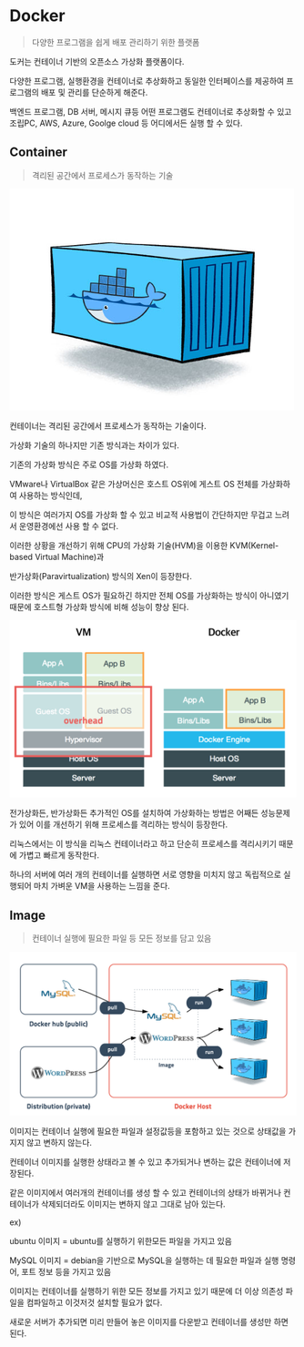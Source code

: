 # Docker

> 다양한 프로그램을 쉽게 배포 관리하기 위한 플랫폼



도커는 컨테이너 기반의 오픈소스 가상화 플랫폼이다.

다양한 프로그램, 실행환경을 컨테이너로 추상화하고 동일한 인터페이스를 제공하여 프로그램의 배포 및 관리를 단순하게 해준다.

백엔드 프로그램, DB 서버, 메시지 큐등 어떤 프로그램도 컨테이너로 추상화할 수 있고 조립PC, AWS, Azure, Goolge cloud 등 어디에서든 실행 할 수 있다.



## Container

> 격리된 공간에서 프로세스가 동작하는 기술

![docker container](md-images/docker-container.png)

컨테이너는 격리된 공간에서 프로세스가 동작하는 기술이다.

가상화 기술의 하나지만 기존 방식과는 차이가 있다.



기존의 가상화 방식은 주로 OS를 가상화 하였다.

VMware나 VirtualBox 같은 가상머신은 호스트 OS위에 게스트 OS 전체를 가상화하여 사용하는 방식인데,

이 방식은 여러가지 OS를 가상화 할 수 있고 비교적 사용법이 간단하지만 무겁고 느려서 운영환경에선 사용 할 수 없다.



이러한 상황을 개선하기 위해 CPU의 가상화 기술(HVM)을 이용한 KVM(Kernel-based Virtual Machine)과

반가상화(Paravirtualization) 방식의 Xen이 등장한다.

이러한 방식은 게스트 OS가 필요하긴 하지만 전체 OS를 가상화하는 방식이 아니였기 때문에 호스트형 가상화 방식에 비해 성능이 향상 된다.

![가상머신과 도커](md-images/vm-vs-docker.png)



전가상화든, 반가상화든 추가적인 OS를 설치하여 가상화하는 방법은 어째든 성능문제가 있어 이를 개선하기 위해 프로세스를 격리하는 방식이 등장한다.



리눅스에서는 이 방식을 리눅스 컨테이너라고 하고 단순히 프로세스를 격리시키기 때문에 가볍고 빠르게 동작한다.

하나의 서버에 여러 개의 컨테이너를 실행하면 서로 영향을 미치지 않고 독립적으로 실행되어 마치 가벼운 VM을 사용하는 느낌을 준다.



## Image

> 컨테이너 실행에 필요한 파일 등 모든 정보를 담고 있음

![Docker image](md-images/docker-image.png)



이미지는 컨테이너 실행에 필요한 파일과 설정값등을 포함하고 있는 것으로 상태값을 가지지 않고 변하지 않는다.

컨테이너 이미지를 실행한 상태라고 볼 수 있고 추가되거나 변하는 값은 컨테이너에 저장된다.

같은 이미지에서 여러개의 컨테이너를 생성 할 수 있고 컨테이너의 상태가 바뀌거나 컨테이너가 삭제되더라도 이미지는 변하지 않고 그대로 남아 있는다.



ex)

ubuntu 이미지 = ubuntu를 실행하기 위한모든 파일을 가지고 있음

MySQL 이미지 = debian을 기반으로 MySQL을 실행하는 데 필요한 파일과 실행 명령어, 포트 정보 등을 가지고 있음



이미지는 컨테이너를 실행하기 위한 모든 정보를 가지고 있기 때문에 더 이상 의존성 파일을 컴파일하고 이것저것 설치할 필요가 없다.

새로운 서버가 추가되면 미리 만들어 놓은 이미지를 다운받고 컨테이너를 생성만 하면 된다.

